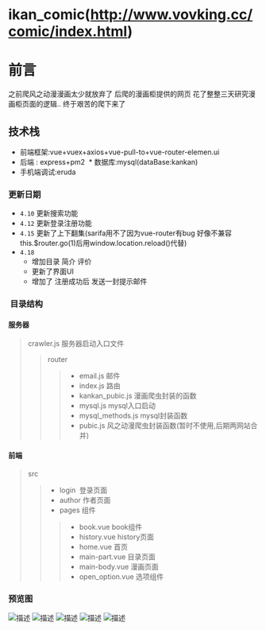 # ikan_comic(http://www.vovking.cc/comic/index.html)
# 前言
 之前爬风之动漫漫画太少就放弃了
 后爬的漫画柜提供的网页
 花了整整三天研究漫画柜页面的逻辑..
 终于艰苦的爬下来了
 ## 技术栈
 * 前端框架:vue+vuex+axios+vue-pull-to+vue-router-elemen.ui 
 * 后端 : express+pm2
 * 数据库:mysql(dataBase:kankan)
 * 手机端调试:eruda
 
 ### 更新日期
 * `4.10` 更新搜索功能
 * `4.12` 更新登录注册功能
 * `4.15` 更新了上下翻集(sarifa用不了因为vue-router有bug 好像不兼容this.$router.go(1)后用window.location.reload()代替)
 * `4.18`
      * 增加目录 简介 评价
      *  更新了界面UI    
      * 增加了 注册成功后 发送一封提示邮件
 ###  目录结构 
 #### 服务器
> crawler.js 服务器启动入口文件
>> router
>>> * email.js 邮件 
>>> * index.js 路由
>>> * kankan_pubic.js 漫画爬虫封装的函数
>>> * mysql.js mysql入口启动
>>> * mysql_methods.js mysql封装函数
>>> * pubic.js 风之动漫爬虫封装函数(暂时不使用,后期两网站合并)
 #### 前端
> src
>> * login  登录页面
>> * author 作者页面
>> * pages 组件
>>> * book.vue book组件
>>> * history.vue history页面
>>> * home.vue 首页
>>> * main-part.vue 目录页面
>>> * main-body.vue 漫画页面
>>> * open_option.vue 选项组件

 ### 预览图
 ![](https://github.com/pulessrity/ikan_comic/blob/master/gitview/1.png?raw=true '描述')
 ![](https://github.com/pulessrity/ikan_comic/blob/master/gitview/2.png?raw=true '描述')
 ![](https://github.com/pulessrity/ikan_comic/blob/master/gitview/3.png?raw=true '描述')
 ![](https://github.com/pulessrity/ikan_comic/blob/master/gitview/4.png?raw=true '描述')
 ![](https://github.com/pulessrity/ikan_comic/blob/master/gitview/5.png?raw=true '描述')
   
   




